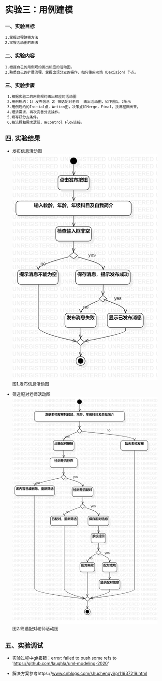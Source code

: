 # 实验三：用例建模

### 一、实验目标
    1.掌握过程建模方法
    2.掌握活动图的画法


### 二、实验内容
    1.根据自己的用例规约画出相应的活动图。
    2.熟悉自己的扩展流程，掌握出现分支的操作，如何使用决策（Decision）节点。

 ### 三、实验步骤
     1.根据实验二的用例规约画出相应的活动图
     2.用例规约：1）发布信息 2）筛选配对老师  画出活动图，如下图1，2所示
     3.用例规约的Initial点，Action图，决策点和Merge，Final，按流程画出来。
     4.理清需求，再次完善分支操作。
     5.填写好分支条件。
     6.按流程和需求逻辑，用Control Flow连接。

## 四. 实验结果

- 发布信息活动图
![活动图1](./LAB03.ActivityDiagram1.jpg)  
图1.发布信息活动图

- 筛选配对老师活动图
![活动图2](./LAB03.ActivityDiagram2.jpg)  
图2.筛选配对老师活动图

## 五、实验调试
- 实验过程中git报错：error: failed to push some refs to 'https://github.com/laughla/uml-modeling-2020'

- 解决方案参考https://www.cnblogs.com/shuchengyi/p/11937219.html
